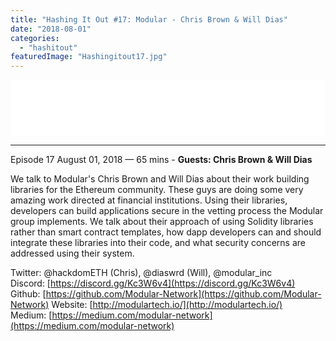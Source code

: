 ```yaml
---
title: "Hashing It Out #17: Modular - Chris Brown & Will Dias"
date: "2018-08-01"
categories: 
  - "hashitout"
featuredImage: "Hashingitout17.jpg"
---
```


<iframe style="border: none;" src="//html5-player.libsyn.com/embed/episode/id/6878170/height/90/theme/custom/autoplay/no/autonext/no/thumbnail/yes/preload/no/no_addthis/no/direction/backward/render-playlist/no/custom-color/ee6a0e/" width="100%" height="90" scrolling="no" allowfullscreen="allowfullscreen"></iframe>

* * *

 Episode 17 August 01, 2018 — 65 mins - **Guests: Chris Brown & Will Dias**

We talk to Modular's Chris Brown and Will Dias about their work building libraries for the Ethereum community. These guys are doing some very amazing work directed at financial institutions. Using their libraries, developers can build applications secure in the vetting process the Modular group implements. We talk about their approach of using Solidity libraries rather than smart contract templates, how dapp developers can and should integrate these libraries into their code, and what security concerns are addressed using their system.

Twitter: @hackdomETH (Chris), @diaswrd (Will), @modular\_inc Discord: [https://discord.gg/Kc3W6v4](https://discord.gg/Kc3W6v4) Github: [https://github.com/Modular-Network](https://github.com/Modular-Network) Website: [http://modulartech.io/](http://modulartech.io/) Medium: [https://medium.com/modular-network](https://medium.com/modular-network)
